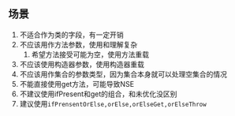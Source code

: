 ## 场景

1. 不适合作为类的字段，有一定开销
2. 不应该用作方法参数，使用和理解复杂
    1. 希望方法接受可能为空，使用方法重载
3. 不应该使用构造器参数，使用构造器重载
4. 不应该用作集合的参数类型，因为集合本身就可以处理空集合的情况
5. 不能直接使用get方法，可能导致NSE
6. 不建议使用ifPresent和get的组合，和未优化没区别
7.  建议使用`ifPrensentOrElse,orElse,orElseGet,orElseThrow`

